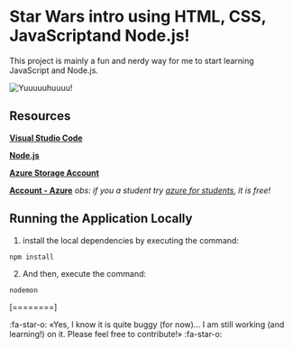 # Star Wars intro using HTML, CSS, JavaScriptand Node.js!

This project is mainly a fun and nerdy way for me to start learning JavaScript and Node.js.

![Yuuuuuhuuuu!](https://media.giphy.com/media/j4q4h9uWKWwnYT1k3Z/giphy.gif)

## Resources

**[Visual Studio Code](https://code.visualstudio.com/)**

**[Node.js](https://nodejs.org/en/)**

**[Azure Storage Account](https://azure.microsoft.com/en-us/free/services/storage/)**

**[Account - Azure](https://azure.microsoft.com/en-us/free/)** 
*obs: if you a student try [azure for students](https://azure.microsoft.com/en-us/free/students/), it is free!*

## Running the Application Locally

1. install the local dependencies by executing the command:

`npm install`


2. And then, execute the command:

`nodemon`


[========]


:fa-star-o: &laquo;Yes, I know it is quite buggy (for now)... I am still working (and learning!) on it. Please feel free to contribute!&raquo; :fa-star-o:
